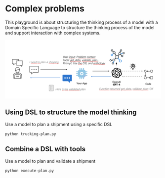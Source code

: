 # Complex problems

This playground is about structuring the thinking process of a model with a Domain Specific Language to structure the thinking process of the model and support interaction with complex systems.

![dsl](/img/dsl.png)

## Using DSL to structure the model thinking

Use a model to plan a shipment using a specific DSL

```
python trucking-plan.py
```


## Combine a DSL with tools

Use a model to plan and validate a shipment

```
python execute-plan.py
```

